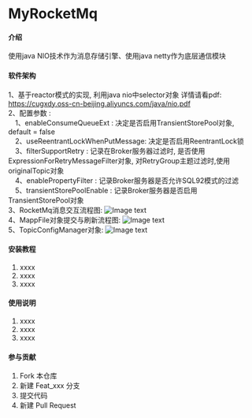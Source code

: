 # MyRocketMq

#### 介绍
使用java NIO技术作为消息存储引擎、使用java netty作为底层通信模块

#### 软件架构
1、基于reactor模式的实现, 利用java nio中selector对象
详情请看pdf: https://cugxdy.oss-cn-beijing.aliyuncs.com/java/nio.pdf<br/>
2、配置参数 : <br/>
&emsp;1、enableConsumeQueueExt : 决定是否启用TransientStorePool对象, default = false<br/>
&emsp;2、useReentrantLockWhenPutMessage: 决定是否启用ReentrantLock锁<br/>
&emsp;3、filterSupportRetry : 记录在Broker服务器过滤时, 是否使用ExpressionForRetryMessageFilter对象, 对RetryGroup主题过滤时,使用originalTopic对象<br/>
&emsp;4、enablePropertyFilter : 记录Broker服务器是否允许SQL92模式的过滤<br/>
&emsp;5、transientStorePoolEnable : 记录Broker服务器是否启用TransientStorePool对象 <br/>
3、RocketMq消息交互流程图:
![Image text](https://cugxdy.oss-cn-beijing.aliyuncs.com/picture/RocketMq%E4%BA%A4%E4%BA%92%E5%9B%BE.png)<br/>
4、MappFile对象提交与刷新流程图:
![Image text](https://cugxdy.oss-cn-beijing.aliyuncs.com/picture/ONUO5%28PY3_%7B%7D1DSK%25M62G47.png)<br/>
5、TopicConfigManager对象:
![Image text](https://cugxdy.oss-cn-beijing.aliyuncs.com/picture/9M%7B%7EXMBH5LC%7DL3SDB%2830_AR.png)<br/>
#### 安装教程

1. xxxx
2. xxxx
3. xxxx

#### 使用说明

1. xxxx
2. xxxx
3. xxxx

#### 参与贡献

1. Fork 本仓库
2. 新建 Feat_xxx 分支
3. 提交代码
4. 新建 Pull Request
